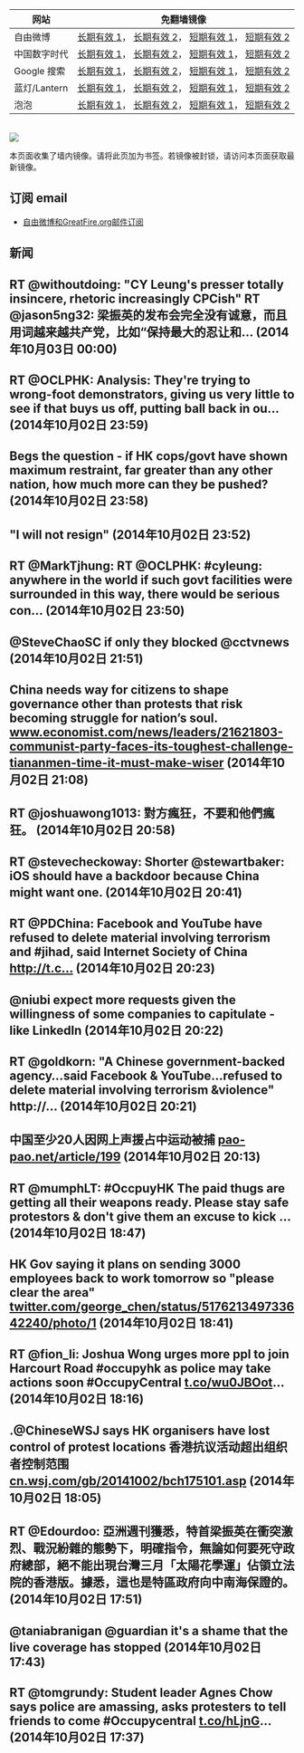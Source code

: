 <table>
    <thead>
        <tr>
            <th>网站</th>
            <th>免翻墙镜像</th>
        </tr>
    </thead>
    <tbody>    
        <tr>
            <td>自由微博</td>
            <td>            
                <a href="https://edgecastcdn.net/00107ED/freeweibo/" target="_BLANK">长期有效 1</a>，            
                <a href="https://objects.dreamhost.com/freeweibo/index.html" target="_BLANK">长期有效 2</a>，            
                <a href="https://fw3.azurewebsites.net" target="_BLANK">短期有效 1</a>，            
                <a href="https://d1stdkq55ggsv7.cloudfront.net" target="_BLANK">短期有效 2</a>
            </td>
        </tr>    
        <tr>
            <td>中国数字时代</td>
            <td>            
                <a href="https://edgecastcdn.net/00107ED/cdt/" target="_BLANK">长期有效 1</a>，            
                <a href="https://objects.dreamhost.com/cdt/index.html" target="_BLANK">长期有效 2</a>，            
                <a href="https://1ff2d.azurewebsites.net" target="_BLANK">短期有效 1</a>，            
                <a href="https://d29jekp4emy41a.cloudfront.net" target="_BLANK">短期有效 2</a>
            </td>
        </tr>    
        <tr>
            <td>Google 搜索</td>
            <td>            
                <a href="https://edgecastcdn.net/00107ED/g/" target="_BLANK">长期有效 1</a>，            
                <a href="https://objects.dreamhost.com/goo/index.html" target="_BLANK">长期有效 2</a>，            
                <a href="https://865ba.azurewebsites.net" target="_BLANK">短期有效 1</a>，            
                <a href="https://d3vv89cvqbrqlq.cloudfront.net" target="_BLANK">短期有效 2</a>
            </td>
        </tr>    
        <tr>
            <td>蓝灯/Lantern</td>
            <td>            
                <a href="https://edgecastcdn.net/00107ED/lantern/" target="_BLANK">长期有效 1</a>，            
                <a href="https://objects.dreamhost.com/lantern/index.html" target="_BLANK">长期有效 2</a>，            
                <a href="https://c7511.azurewebsites.net" target="_BLANK">短期有效 1</a>，            
                <a href="https://dx1djqjpnvurw.cloudfront.net" target="_BLANK">短期有效 2</a>
            </td>
        </tr>    
        <tr>
            <td>泡泡</td>
            <td>            
                <a href="https://edgecastcdn.net/00107ED/paopao/" target="_BLANK">长期有效 1</a>，            
                <a href="https://objects.dreamhost.com/paopao/index.html" target="_BLANK">长期有效 2</a>，            
                <a href="https://paopao2.azurewebsites.net" target="_BLANK">短期有效 1</a>，            
                <a href="https://d19ysv8o6fv16v.cloudfront.net" target="_BLANK">短期有效 2</a>
            </td>
        </tr>
    </tbody>
</table>
<br/>
<img src="https://raw.githubusercontent.com/greatfire/z/master/logos.gif" />

本页面收集了墙内镜像。请将此页加为书签。若镜像被封锁，请访问本页面获取最新镜像。

## 订阅 email
* <a href="https://b.us7.list-manage.com/subscribe?u=854fca58782082e0cbdf204a0&id=c78949b93c">自由微博和GreatFire.org邮件订阅</a>
    
## 新闻
RT @withoutdoing: "CY Leung's presser totally insincere, rhetoric increasingly CPCish" RT @jason5ng32: 梁振英的发布会完全没有诚意，而且用词越来越共产党，比如“保持最大的忍让和… (2014年10月03日 00:00)
 ---
RT @OCLPHK: Analysis: They're trying to wrong-foot demonstrators, giving us very little to see if that buys us off, putting ball back in ou… (2014年10月02日 23:59)
 ---
Begs the question - if HK cops/govt have shown maximum restraint, far greater than any other nation, how much more can they be pushed? (2014年10月02日 23:58)
 ---
"I will not resign" (2014年10月02日 23:52)
 ---
RT @MarkTjhung: RT @OCLPHK: #cyleung: anywhere in the world if such govt facilities were surrounded in this way, there would be serious con… (2014年10月02日 23:50)
 ---
@SteveChaoSC if only they blocked @cctvnews (2014年10月02日 21:51)
 ---
China needs way for citizens to shape governance other than protests that risk becoming struggle for nation’s soul. <a href="http://www.economist.com/news/leaders/21621803-communist-party-faces-its-toughest-challenge-tiananmen-time-it-must-make-wiser?fsrc=scn/tw_ec/the_party_v_the_people" target="_BLANK">www.economist.com/news/leaders/21621803-communist-party-faces-its-toughest-challenge-tiananmen-time-it-must-make-wiser</a> (2014年10月02日 21:08)
 ---
RT @joshuawong1013: 對方瘋狂，不要和他們瘋狂。 (2014年10月02日 20:58)
 ---
RT @stevecheckoway: Shorter @stewartbaker: iOS should have a backdoor because China might want one. (2014年10月02日 20:41)
 ---
RT @PDChina: Facebook and YouTube have refused to delete material involving terrorism and #jihad, said Internet Society of China http://t.c… (2014年10月02日 20:23)
 ---
@niubi expect more requests given the willingness of some companies to capitulate - like LinkedIn (2014年10月02日 20:22)
 ---
RT @goldkorn: "A Chinese government-backed agency…said Facebook &amp; YouTube…refused to delete material involving terrorism &amp;violence" http://… (2014年10月02日 20:21)
 ---
中国至少20人因网上声援占中运动被捕 <a href="https://pao-pao.net/article/199" target="_BLANK">pao-pao.net/article/199</a> (2014年10月02日 20:13)
 ---
RT @mumphLT: #OccpuyHK The paid thugs are getting all their weapons ready. Please stay safe protestors &amp; don't give them an excuse to kick … (2014年10月02日 18:47)
 ---
HK Gov saying it plans on sending 3000 employees back to work tomorrow so "please clear the area" <a href="https://twitter.com/george_chen/status/517621349733642240/photo/1" target="_BLANK">twitter.com/george_chen/status/517621349733642240/photo/1</a> (2014年10月02日 18:41)
 ---
RT @fion_li: Joshua Wong urges more ppl to join Harcourt Road #occupyhk as police may take actions soon #OccupyCentral <a href="http://t.co/wu0JBOot" target="_BLANK">t.co/wu0JBOot</a>… (2014年10月02日 18:16)
 ---
.@ChineseWSJ says HK organisers have lost control of protest locations 香港抗议活动超出组织者控制范围 <a href="http://cn.wsj.com/gb/20141002/bch175101.asp?source=whatnews2" target="_BLANK">cn.wsj.com/gb/20141002/bch175101.asp</a> (2014年10月02日 18:05)
 ---
RT @Edourdoo: 亞洲週刊獲悉，特首梁振英在衝突激烈、戰況紛雜的態勢下，明確指令，無論如何要死守政府總部，絕不能出現台灣三月「太陽花學運」佔領立法院的香港版。據悉，這也是特區政府向中南海保證的。 (2014年10月02日 17:51)
 ---
@taniabranigan @guardian it's a shame that the live coverage has stopped (2014年10月02日 17:43)
 ---
RT @tomgrundy: Student leader Agnes Chow says police are amassing, asks protesters to tell friends to come #Occupycentral <a href="http://t.co/hLjnG" target="_BLANK">t.co/hLjnG</a>… (2014年10月02日 17:37)
 ---
